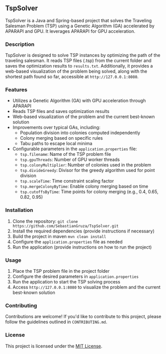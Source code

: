 ## TspSolver

TspSolver is a Java and Spring-based project that solves the Traveling Salesman Problem (TSP) using a Genetic Algorithm (GA) accelerated by APARAPI and GPU. It leverages APARAPI for GPU acceleration.

### Description

TspSolver is designed to solve TSP instances by optimizing the path of the traveling salesman. It reads TSP files (.tsp) from the current folder and saves the optimization results to `results.txt`. Additionally, it provides a web-based visualization of the problem being solved, along with the shortest path found so far, accessible at `http://127.0.0.1:8080`.

### Features

- Utilizes a Genetic Algorithm (GA) with GPU acceleration through APARAPI
- Reads TSP files and saves optimization results
- Web-based visualization of the problem and the current best-known solution
- Improvements over typical GAs, including:
  - Population division into colonies computed independently
  - Colony merging based on specific rules
  - Tabu paths to escape local minima
- Configurable parameters in the `application.properties` file:
  - `tsp.filename`: Name of the TSP problem file
  - `tsp.gpuThreads`: Number of GPU worker threads
  - `tsp.colonyMultiplier`: Number of colonies used in the problem
  - `tsp.divideGreedy`: Divisor for the greedy algorithm used for point division
  - `tsp.scaleTime`: Time constraint scaling factor
  - `tsp.mergeColonyByTime`: Enable colony merging based on time
  - `tsp.cutoffsByTime`: Time points for colony merging (e.g., 0.4, 0.65, 0.82, 0.95)


### Installation

1. Clone the repository: `git clone https://github.com/SebastianGruza/TspSolver.git`
2. Install the required dependencies (provide instructions if necessary)
3. Build the project in maven `mvn clean install`
4. Configure the `application.properties` file as needed
5. Run the application (provide instructions on how to run the project)

### Usage

1. Place the TSP problem file in the project folder
2. Configure the desired parameters in `application.properties`
3. Run the application to start the TSP solving process
4. Access `http://127.0.0.1:8080` to visualize the problem and the current best-known solution

### Contributing

Contributions are welcome! If you'd like to contribute to this project, please follow the guidelines outlined in `CONTRIBUTING.md`.

### License

This project is licensed under the [MIT License](LICENSE).
